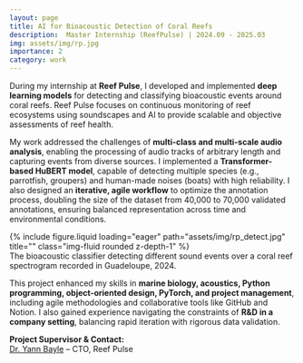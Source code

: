 ```yaml
---
layout: page
title: AI for Bioacoustic Detection of Coral Reefs
description:  Master Internship (ReefPulse) | 2024.09 - 2025.03
img: assets/img/rp.jpg
importance: 2
category: work
---
```


During my internship at **Reef Pulse**, I developed and implemented **deep learning models** for detecting and classifying bioacoustic events around coral reefs. Reef Pulse focuses on continuous monitoring of reef ecosystems using soundscapes and AI to provide scalable and objective assessments of reef health.  

My work addressed the challenges of **multi-class and multi-scale audio analysis**, enabling the processing of audio tracks of arbitrary length and capturing events from diverse sources. I implemented a **Transformer-based HuBERT model**, capable of detecting multiple species (e.g., parrotfish, groupers) and human-made noises (boats) with high reliability. I also designed an **iterative, agile workflow** to optimize the annotation process, doubling the size of the dataset from 40,000 to 70,000 validated annotations, ensuring balanced representation across time and environmental conditions.

<div class="row">
    <div class="col-sm mt-3 mt-md-0">
        {% include figure.liquid loading="eager" path="assets/img/rp_detect.jpg" title="" class="img-fluid rounded z-depth-1" %}
    </div>
</div>
<div class="caption">
    The bioacoustic classifier detecting different sound events over a coral reef spectrogram recorded in Guadeloupe, 2024.
</div>

This project enhanced my skills in **marine biology, acoustics, Python programming, object-oriented design, PyTorch, and project management**, including agile methodologies and collaborative tools like GitHub and Notion. I also gained experience navigating the constraints of **R&D in a company setting**, balancing rapid iteration with rigorous data validation.  

**Project Supervisor & Contact:**   
[Dr. Yann Bayle](mailto:yann.bayle@reef-pulse.com) – CTO, Reef Pulse
